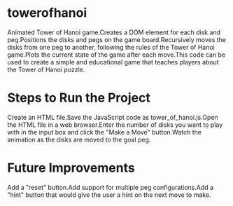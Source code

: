 # towerofhanoi
Animated Tower of Hanoi game.Creates a DOM element for each disk and peg.Positions the disks and pegs on the game board.Recursively moves the disks from one peg to another, following the rules of the Tower of Hanoi game.Plots the current state of the game after each move.This code can be used to create a simple and educational game that teaches players about the Tower of Hanoi puzzle.
# Steps to Run the Project
Create an HTML file.Save the JavaScript code as tower_of_hanoi.js.Open the HTML file in a web browser.Enter the number of disks you want to play with in the input box and click the "Make a Move" button.Watch the animation as the disks are moved to the goal peg.
# Future Improvements
Add a "reset" button.Add support for multiple peg configurations.Add a "hint" button that would give the user a hint on the next move to make.


















